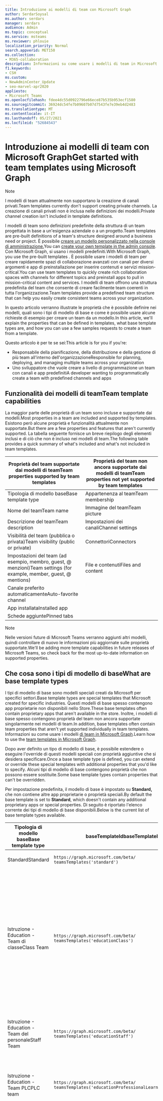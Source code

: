 ```yaml
---
title: Introduzione ai modelli di team con Microsoft Graph
author: SerdarSoysal
ms.author: serdars
manager: serdars
audience: Admin
ms.topic: conceptual
ms.service: msteams
ms.reviewer: phlouie
localization_priority: Normal
search.appverid: MET150
ms.collection:
- M365-collaboration
description: Informazioni su come usare i modelli di team in Microsoft Graph creare spazi di collaborazione con canali per diversi argomenti e app di preinstallazione per fornire contenuti e servizi.
f1.keywords:
- CSH
ms.custom:
- NewAdminCenter_Update
- seo-marvel-apr2020
appliesto:
- Microsoft Teams
ms.openlocfilehash: fdee4dc55d0922796e66ece87b535b953ecf1580
ms.sourcegitcommit: 36924dc54fe7b09607b07d7543fe7e39eb4d2483
ms.translationtype: MT
ms.contentlocale: it-IT
ms.lasthandoff: 05/27/2021
ms.locfileid: "52684543"
---
```

# <a name="get-started-with-team-templates-using-microsoft-graph"></a><span data-ttu-id="2d69a-103">Introduzione ai modelli di team con Microsoft Graph</span><span class="sxs-lookup"><span data-stu-id="2d69a-103">Get started with team templates using Microsoft Graph</span></span>

> [!NOTE]
> <span data-ttu-id="2d69a-104">I modelli di team attualmente non supportano la creazione di canali privati.</span><span class="sxs-lookup"><span data-stu-id="2d69a-104">Team templates currently don't support creating private channels.</span></span> <span data-ttu-id="2d69a-105">La creazione di canali privati non è inclusa nelle definizioni dei modelli.</span><span class="sxs-lookup"><span data-stu-id="2d69a-105">Private channel creation isn't included in template definitions.</span></span>

<span data-ttu-id="2d69a-106">I modelli di team sono definizioni predefinite della struttura di un team progettata in base a un'esigenza aziendale o a un progetto.</span><span class="sxs-lookup"><span data-stu-id="2d69a-106">Team templates are pre-built definitions of a team's structure designed around a business need or project.</span></span> <span data-ttu-id="2d69a-107">È possibile [creare un modello personalizzato nella console di amministrazione.](get-started-with-teams-templates-in-the-admin-console.md)</span><span class="sxs-lookup"><span data-stu-id="2d69a-107">You can [create your own template in the admin console](get-started-with-teams-templates-in-the-admin-console.md).</span></span> <span data-ttu-id="2d69a-108">Con Microsoft Graph, si usano i modelli predefiniti.</span><span class="sxs-lookup"><span data-stu-id="2d69a-108">With Microsoft Graph, you use the pre-built templates .</span></span> <span data-ttu-id="2d69a-109">È possibile usare i modelli di team per creare rapidamente spazi di collaborazione avanzati con canali per diversi argomenti e app di preinstallazione per inserire contenuti e servizi mission-critical.</span><span class="sxs-lookup"><span data-stu-id="2d69a-109">You can use team templates to quickly create rich collaboration spaces with channels for different topics and preinstall apps to pull in mission-critical content and services.</span></span> <span data-ttu-id="2d69a-110">I modelli di team offrono una struttura predefinita del team che consente di creare facilmente team coerenti in tutta l'organizzazione.</span><span class="sxs-lookup"><span data-stu-id="2d69a-110">Team templates provide a predefined team structure that can help you easily create consistent teams across your organization.</span></span>

<span data-ttu-id="2d69a-111">In questo articolo verranno illustrate le proprietà che è possibile definire nei modelli, quali sono i tipi di modello di base e come è possibile usare alcune richieste di esempio per creare un team da un modello.</span><span class="sxs-lookup"><span data-stu-id="2d69a-111">In this article, we'll explain the properties that can be defined in templates, what base template types are, and how you can use a few samples requests to create a team from a template.</span></span>

<span data-ttu-id="2d69a-112">Questo articolo è per te se sei:</span><span class="sxs-lookup"><span data-stu-id="2d69a-112">This article is for you if you're:</span></span>

- <span data-ttu-id="2d69a-113">Responsabile della pianificazione, della distribuzione e della gestione di più team all'interno dell'organizzazione</span><span class="sxs-lookup"><span data-stu-id="2d69a-113">Responsible for planning, deploying, and managing multiple teams across your organization</span></span><br>
- <span data-ttu-id="2d69a-114">Uno sviluppatore che vuole creare a livello di programmazione un team con canali e app predefiniti</span><span class="sxs-lookup"><span data-stu-id="2d69a-114">A developer wanting to programmatically create a team with predefined channels and apps</span></span>

## <a name="team-template-capabilities"></a><span data-ttu-id="2d69a-115">Funzionalità dei modelli di team</span><span class="sxs-lookup"><span data-stu-id="2d69a-115">Team template capabilities</span></span>

<span data-ttu-id="2d69a-116">La maggior parte delle proprietà di un team sono incluse e supportate dai modelli.</span><span class="sxs-lookup"><span data-stu-id="2d69a-116">Most properties in a team are included and supported by templates.</span></span> <span data-ttu-id="2d69a-117">Esistono però alcune proprietà e funzionalità attualmente non supportate.</span><span class="sxs-lookup"><span data-stu-id="2d69a-117">But there are a few properties and features that aren't currently supported.</span></span> <span data-ttu-id="2d69a-118">La tabella seguente fornisce un breve riepilogo degli elementi inclusi e di ciò che non è incluso nei modelli di team.</span><span class="sxs-lookup"><span data-stu-id="2d69a-118">The following table provides a quick summary of what's included and what's not included in team templates.</span></span>

| <span data-ttu-id="2d69a-119">**Proprietà del team supportate dai modelli di team**</span><span class="sxs-lookup"><span data-stu-id="2d69a-119">**Team properties supported by team templates**</span></span> | <span data-ttu-id="2d69a-120">**Proprietà del team non ancora supportate dai modelli di team**</span><span class="sxs-lookup"><span data-stu-id="2d69a-120">**Team properties not yet supported by team templates**</span></span> |
| ------------------------------------------------ | -------------------------------------------------------- |
| <span data-ttu-id="2d69a-121">Tipologia di modello base</span><span class="sxs-lookup"><span data-stu-id="2d69a-121">Base template type</span></span> | <span data-ttu-id="2d69a-122">Appartenenza al team</span><span class="sxs-lookup"><span data-stu-id="2d69a-122">Team membership</span></span> |
| <span data-ttu-id="2d69a-123">Nome del team</span><span class="sxs-lookup"><span data-stu-id="2d69a-123">Team name</span></span> | <span data-ttu-id="2d69a-124">Immagine del team</span><span class="sxs-lookup"><span data-stu-id="2d69a-124">Team picture</span></span> |
| <span data-ttu-id="2d69a-125">Descrizione del team</span><span class="sxs-lookup"><span data-stu-id="2d69a-125">Team description</span></span> | <span data-ttu-id="2d69a-126">Impostazioni dei canali</span><span class="sxs-lookup"><span data-stu-id="2d69a-126">Channel settings</span></span> |
| <span data-ttu-id="2d69a-127">Visibilità del team (pubblica o privata)</span><span class="sxs-lookup"><span data-stu-id="2d69a-127">Team visibility (public or private)</span></span> | <span data-ttu-id="2d69a-128">Connettori</span><span class="sxs-lookup"><span data-stu-id="2d69a-128">Connectors</span></span> |
| <span data-ttu-id="2d69a-129">Impostazioni del team (ad esempio, membro, guest, @ menzioni)</span><span class="sxs-lookup"><span data-stu-id="2d69a-129">Team settings (for example, member, guest, @ mentions)</span></span> | <span data-ttu-id="2d69a-130">File e contenuti</span><span class="sxs-lookup"><span data-stu-id="2d69a-130">Files and content</span></span> |
| <span data-ttu-id="2d69a-131">Canale preferito automaticamente</span><span class="sxs-lookup"><span data-stu-id="2d69a-131">Auto-favorite channel</span></span> | |
| <span data-ttu-id="2d69a-132">App installata</span><span class="sxs-lookup"><span data-stu-id="2d69a-132">Installed app</span></span> | |
| <span data-ttu-id="2d69a-133">Schede aggiunte</span><span class="sxs-lookup"><span data-stu-id="2d69a-133">Pinned tabs</span></span> | |

> [!NOTE]
> <span data-ttu-id="2d69a-134">Nelle versioni future di Microsoft Teams verranno aggiunti altri modelli, quindi controllare di nuovo le informazioni più aggiornate sulle proprietà supportate.</span><span class="sxs-lookup"><span data-stu-id="2d69a-134">We'll be adding more template capabilities in future releases of Microsoft Teams, so check back for the most up-to-date information on supported properties.</span></span>

## <a name="what-are-base-template-types"></a><span data-ttu-id="2d69a-135">Che cosa sono i tipi di modello di base</span><span class="sxs-lookup"><span data-stu-id="2d69a-135">What are base template types</span></span>

<span data-ttu-id="2d69a-136">I tipi di modello di base sono modelli speciali creati da Microsoft per specifici settori.</span><span class="sxs-lookup"><span data-stu-id="2d69a-136">Base template types are special templates that Microsoft created for specific industries.</span></span> <span data-ttu-id="2d69a-137">Questi modelli di base spesso contengono app proprietarie non disponibili nello Store.</span><span class="sxs-lookup"><span data-stu-id="2d69a-137">These base templates often contain proprietary apps that aren't available in the store.</span></span> <span data-ttu-id="2d69a-138">Inoltre, i modelli di base spesso contengono proprietà del team non ancora supportate singolarmente nei modelli di team.</span><span class="sxs-lookup"><span data-stu-id="2d69a-138">In addition, base templates often contain team properties that aren't yet supported individually in team templates.</span></span> <span data-ttu-id="2d69a-139">Informazioni su come usare i modelli [di team in Microsoft Graph](get-started-with-teams-templates.md).</span><span class="sxs-lookup"><span data-stu-id="2d69a-139">Learn how to use the [team templates in Microsoft Graph](get-started-with-teams-templates.md).</span></span>

<span data-ttu-id="2d69a-140">Dopo aver definito un tipo di modello di base, è possibile estendere o eseguire l'override di questi modelli speciali con proprietà aggiuntive che si desidera specificare.</span><span class="sxs-lookup"><span data-stu-id="2d69a-140">Once a base template type is defined, you can extend or override these special templates with additional properties that you'd like to specify.</span></span> <span data-ttu-id="2d69a-141">Alcuni tipi di modello di base contengono proprietà che non possono essere sostituite.</span><span class="sxs-lookup"><span data-stu-id="2d69a-141">Some base template types contain properties that can't be overridden.</span></span>

<span data-ttu-id="2d69a-142">Per impostazione predefinita, il modello di base è impostato su **Standard,** che non contiene altre app proprietarie o proprietà speciali.</span><span class="sxs-lookup"><span data-stu-id="2d69a-142">By default the base template is set to **Standard**, which doesn't contain any additional proprietary apps or special properties.</span></span> <span data-ttu-id="2d69a-143">Di seguito è riportato l'elenco corrente dei tipi di modello di base disponibili.</span><span class="sxs-lookup"><span data-stu-id="2d69a-143">Below is the current list of base template types available.</span></span>

| <span data-ttu-id="2d69a-144">Tipologia di modello base</span><span class="sxs-lookup"><span data-stu-id="2d69a-144">Base template type</span></span> | <span data-ttu-id="2d69a-145">baseTemplateId</span><span class="sxs-lookup"><span data-stu-id="2d69a-145">baseTemplateId</span></span> | <span data-ttu-id="2d69a-146">Proprietà del modello base</span><span class="sxs-lookup"><span data-stu-id="2d69a-146">Properties that come with this base template</span></span> |
| ------------------ | -------------- | ----------------------------------------------------- |
| <span data-ttu-id="2d69a-147">Standard</span><span class="sxs-lookup"><span data-stu-id="2d69a-147">Standard</span></span> | `https://graph.microsoft.com/beta/`<br>`teamsTemplates('standard')` | <span data-ttu-id="2d69a-148">Nessuna app e proprietà aggiuntive</span><span class="sxs-lookup"><span data-stu-id="2d69a-148">No additional apps and properties</span></span> |
| <span data-ttu-id="2d69a-149">Istruzione -</span><span class="sxs-lookup"><span data-stu-id="2d69a-149">Education -</span></span><br><span data-ttu-id="2d69a-150">Team di classe</span><span class="sxs-lookup"><span data-stu-id="2d69a-150">Class Team</span></span> | `https://graph.microsoft.com/beta/`<br>`teamsTemplates('educationClass')` | <span data-ttu-id="2d69a-151">App:</span><span class="sxs-lookup"><span data-stu-id="2d69a-151">Apps:</span></span><ul><li><span data-ttu-id="2d69a-152">OneNote Blocco appunti per la classe (aggiunto alla **scheda** Generale)</span><span class="sxs-lookup"><span data-stu-id="2d69a-152">OneNote Class Notebook (pinned to the **General** tab)</span></span> </li><li><span data-ttu-id="2d69a-153">App Attività (aggiunta alla **scheda** Generale)</span><span class="sxs-lookup"><span data-stu-id="2d69a-153">Assignments app (pinned to the **General** tab)</span></span></li></ul> <span data-ttu-id="2d69a-154">Proprietà del team:</span><span class="sxs-lookup"><span data-stu-id="2d69a-154">Team properties:</span></span><ul><li><span data-ttu-id="2d69a-155">Visibilità del team impostata **su HiddenMembership** (non può essere sostituita)</span><span class="sxs-lookup"><span data-stu-id="2d69a-155">Team visibility set to **HiddenMembership** (cannot be overridden)</span></span></li></ul> |
| <span data-ttu-id="2d69a-156">Istruzione -</span><span class="sxs-lookup"><span data-stu-id="2d69a-156">Education -</span></span><br><span data-ttu-id="2d69a-157">Team del personale</span><span class="sxs-lookup"><span data-stu-id="2d69a-157">Staff Team</span></span> | `https://graph.microsoft.com/beta/`<br>`teamsTemplates('educationStaff')` | <span data-ttu-id="2d69a-158">App:</span><span class="sxs-lookup"><span data-stu-id="2d69a-158">Apps:</span></span><ul><li><span data-ttu-id="2d69a-159">OneNote Blocco appunti per personale (aggiunto alla **scheda** Generale)</span><span class="sxs-lookup"><span data-stu-id="2d69a-159">OneNote Staff Notebook (pinned to the **General** tab)</span></span></li></ul> |
|<span data-ttu-id="2d69a-160">Istruzione -</span><span class="sxs-lookup"><span data-stu-id="2d69a-160">Education -</span></span><br><span data-ttu-id="2d69a-161">Team PLC</span><span class="sxs-lookup"><span data-stu-id="2d69a-161">PLC team</span></span> |`https://graph.microsoft.com/beta/`<br>`teamsTemplates('educationProfessionalLearningCommunity')` | <span data-ttu-id="2d69a-162">App:</span><span class="sxs-lookup"><span data-stu-id="2d69a-162">Apps:</span></span><ul><li><span data-ttu-id="2d69a-163">OneNote Blocco appunti PLC (aggiunto alla **scheda** Generale)</span><span class="sxs-lookup"><span data-stu-id="2d69a-163">OneNote PLC Notebook (pinned to the **General** tab)</span></span></ul></li>|
| <span data-ttu-id="2d69a-164">Retail -</span><span class="sxs-lookup"><span data-stu-id="2d69a-164">Retail -</span></span><br><span data-ttu-id="2d69a-165">Store</span><span class="sxs-lookup"><span data-stu-id="2d69a-165">Store</span></span> | `https://graph.microsoft.com/beta/`<br>`teamsTemplates('retailStore')` | <span data-ttu-id="2d69a-166">Canali:</span><span class="sxs-lookup"><span data-stu-id="2d69a-166">Channels:</span></span><ul><li><span data-ttu-id="2d69a-167">Passaggio di consegne del turno</span><span class="sxs-lookup"><span data-stu-id="2d69a-167">Shift handoff</span></span></li><li><span data-ttu-id="2d69a-168">Apprendimento</span><span class="sxs-lookup"><span data-stu-id="2d69a-168">Learning</span></span></li></ul><span data-ttu-id="2d69a-169">Proprietà del team</span><span class="sxs-lookup"><span data-stu-id="2d69a-169">Team properties</span></span><ul><li><span data-ttu-id="2d69a-170">Visibilità del team impostata su Public</span><span class="sxs-lookup"><span data-stu-id="2d69a-170">Team visibility set to Public</span></span></li></ul><span data-ttu-id="2d69a-171">Autorizzazioni dei membri</span><span class="sxs-lookup"><span data-stu-id="2d69a-171">Member permissions</span></span><ul><li><span data-ttu-id="2d69a-172">Impedire ai membri di creare, aggiornare o rimuovere canali</span><span class="sxs-lookup"><span data-stu-id="2d69a-172">Prevent members from creating, updating, or removing channels</span></span></li><li><span data-ttu-id="2d69a-173">Impedire ai membri di aggiungere o rimuovere app</span><span class="sxs-lookup"><span data-stu-id="2d69a-173">Prevent members from adding or removing apps</span></span></li><li><span data-ttu-id="2d69a-174">Impedire ai membri di creare, aggiornare o rimuovere connettori</span><span class="sxs-lookup"><span data-stu-id="2d69a-174">Prevent members from creating, updating, or removing connectors</span></span></li></ul> |
| <span data-ttu-id="2d69a-175">Retail -</span><span class="sxs-lookup"><span data-stu-id="2d69a-175">Retail -</span></span><br><span data-ttu-id="2d69a-176">Collaborazione con i manager</span><span class="sxs-lookup"><span data-stu-id="2d69a-176">Manager collaboration</span></span> | `https://graph.microsoft.com/beta/`<br>`teamsTemplates('retailManagerCollaboration')` | <span data-ttu-id="2d69a-177">Canali:</span><span class="sxs-lookup"><span data-stu-id="2d69a-177">Channels:</span></span><ul><li><span data-ttu-id="2d69a-178">Apprendimento</span><span class="sxs-lookup"><span data-stu-id="2d69a-178">Learning</span></span></li><li><span data-ttu-id="2d69a-179">Operazioni</span><span class="sxs-lookup"><span data-stu-id="2d69a-179">Operations</span></span></li></ul><span data-ttu-id="2d69a-180">Proprietà del team:</span><span class="sxs-lookup"><span data-stu-id="2d69a-180">Team properties:</span></span><ul><li><span data-ttu-id="2d69a-181">Visibilità del team impostata su Private</span><span class="sxs-lookup"><span data-stu-id="2d69a-181">Team visibility set to Private</span></span></li></ul><span data-ttu-id="2d69a-182">Autorizzazioni per i membri:</span><span class="sxs-lookup"><span data-stu-id="2d69a-182">Member permissions:</span></span><ul><li><span data-ttu-id="2d69a-183">Impedire ai membri di creare, aggiornare o rimuovere canali</span><span class="sxs-lookup"><span data-stu-id="2d69a-183">Prevent members from creating, updating, or removing channels</span></span></li><li><span data-ttu-id="2d69a-184">Impedire ai membri di aggiungere o rimuovere app</span><span class="sxs-lookup"><span data-stu-id="2d69a-184">Prevent members from adding or removing apps</span></span></li><li><span data-ttu-id="2d69a-185">Impedire ai membri di creare, aggiornare o rimuovere connettori</span><span class="sxs-lookup"><span data-stu-id="2d69a-185">Prevent members from creating, updating, or removing connectors</span></span></li></ul>|
| <span data-ttu-id="2d69a-186">Sanità -</span><span class="sxs-lookup"><span data-stu-id="2d69a-186">Healthcare -</span></span><br><span data-ttu-id="2d69a-187">Rione</span><span class="sxs-lookup"><span data-stu-id="2d69a-187">Ward</span></span> |`https://graph.microsoft.com/beta/`<br>`teamsTemplates('healthcareWard')` |<span data-ttu-id="2d69a-188">Canali:</span><span class="sxs-lookup"><span data-stu-id="2d69a-188">Channels:</span></span> <ul><li><span data-ttu-id="2d69a-189">Annunci\*</span><span class="sxs-lookup"><span data-stu-id="2d69a-189">Announcements\*</span></span></li><li><span data-ttu-id="2d69a-190">Briefing\*</span><span class="sxs-lookup"><span data-stu-id="2d69a-190">Huddles\*</span></span></li><li><span data-ttu-id="2d69a-191">Giri di visite</span><span class="sxs-lookup"><span data-stu-id="2d69a-191">Rounds</span></span></li><li><span data-ttu-id="2d69a-192">Personale\*</span><span class="sxs-lookup"><span data-stu-id="2d69a-192">Staffing\*</span></span></li><li><span data-ttu-id="2d69a-193">Formazione\*</span><span class="sxs-lookup"><span data-stu-id="2d69a-193">Training\*</span></span></li></ul><span data-ttu-id="2d69a-194">\*Canali aggiunti automaticamente ai preferiti</span><span class="sxs-lookup"><span data-stu-id="2d69a-194">\*Auto-favorited channels</span></span> |
|<span data-ttu-id="2d69a-195">Sanità -</span><span class="sxs-lookup"><span data-stu-id="2d69a-195">Healthcare -</span></span><br><span data-ttu-id="2d69a-196">Ospedale</span><span class="sxs-lookup"><span data-stu-id="2d69a-196">Hospital</span></span> | `https://graph.microsoft.com/beta/`<br>`teamsTemplates('healthcareHospital')` |<span data-ttu-id="2d69a-197">Canali:</span><span class="sxs-lookup"><span data-stu-id="2d69a-197">Channels:</span></span><ul><li><span data-ttu-id="2d69a-198">Annunci\*</span><span class="sxs-lookup"><span data-stu-id="2d69a-198">Announcements\*</span></span></li><li><span data-ttu-id="2d69a-199">Conformità\*</span><span class="sxs-lookup"><span data-stu-id="2d69a-199">Compliance\*</span></span></li><li><span data-ttu-id="2d69a-200">Pulizie</span><span class="sxs-lookup"><span data-stu-id="2d69a-200">Custodial</span></span></li><li><span data-ttu-id="2d69a-201">Risorse umane</span><span class="sxs-lookup"><span data-stu-id="2d69a-201">Human Resources</span></span></li></li><li><span data-ttu-id="2d69a-202">Farmacia</span><span class="sxs-lookup"><span data-stu-id="2d69a-202">Pharmacy</span></span></li></ul><span data-ttu-id="2d69a-203">\*Canale preferito automaticamente</span><span class="sxs-lookup"><span data-stu-id="2d69a-203">\*Auto-favorited channel</span></span>|
|||


<span data-ttu-id="2d69a-204">Usare i modelli seguenti per creare team sia nel client Teams che in Microsoft Graph.</span><span class="sxs-lookup"><span data-stu-id="2d69a-204">Use the following templates to create teams in both the Teams client as well as Microsoft Graph.</span></span>


| <span data-ttu-id="2d69a-205">Tipologia di modello base</span><span class="sxs-lookup"><span data-stu-id="2d69a-205">Base template type</span></span> | <span data-ttu-id="2d69a-206">baseTemplateId</span><span class="sxs-lookup"><span data-stu-id="2d69a-206">baseTemplateId</span></span> | <span data-ttu-id="2d69a-207">Proprietà del modello base</span><span class="sxs-lookup"><span data-stu-id="2d69a-207">Properties that come with this base template</span></span> |
| ------------------ | -------------- | ----------------------------------------------------- |
| <span data-ttu-id="2d69a-208">Adottare Office 365</span><span class="sxs-lookup"><span data-stu-id="2d69a-208">Adopt Office 365</span></span> |`com.microsoft.teams.template.`<br>`AdoptOffice365`|  <span data-ttu-id="2d69a-209">Canali:</span><span class="sxs-lookup"><span data-stu-id="2d69a-209">Channels:</span></span> <ul><li><span data-ttu-id="2d69a-210">Generale</span><span class="sxs-lookup"><span data-stu-id="2d69a-210">General</span></span></li> <li><span data-ttu-id="2d69a-211">Annunci</span><span class="sxs-lookup"><span data-stu-id="2d69a-211">Announcements</span></span></li> <li><span data-ttu-id="2d69a-212">Angolo Champions</span><span class="sxs-lookup"><span data-stu-id="2d69a-212">Champions corner</span></span></li> <li><span data-ttu-id="2d69a-213">Moduli del team</span><span class="sxs-lookup"><span data-stu-id="2d69a-213">Team forms</span></span></li></ul> <span data-ttu-id="2d69a-214">App:</span><span class="sxs-lookup"><span data-stu-id="2d69a-214">Apps:</span></span> <ul><li><span data-ttu-id="2d69a-215">Wiki</span><span class="sxs-lookup"><span data-stu-id="2d69a-215">Wiki</span></span></li>  <li><span data-ttu-id="2d69a-216">Calendario</span><span class="sxs-lookup"><span data-stu-id="2d69a-216">Calendar</span></span></li> |
| <span data-ttu-id="2d69a-217">Gestire un progetto</span><span class="sxs-lookup"><span data-stu-id="2d69a-217">Manage a project</span></span> |`com.microsoft.teams.template.`<br>`ManageAProject`| <span data-ttu-id="2d69a-218">Canali:</span><span class="sxs-lookup"><span data-stu-id="2d69a-218">Channels:</span></span> <ul><li><span data-ttu-id="2d69a-219">Generale</span><span class="sxs-lookup"><span data-stu-id="2d69a-219">General</span></span></li> <li><span data-ttu-id="2d69a-220">Annunci</span><span class="sxs-lookup"><span data-stu-id="2d69a-220">Announcements</span></span></li> <li><span data-ttu-id="2d69a-221">Risorse</span><span class="sxs-lookup"><span data-stu-id="2d69a-221">Resources</span></span></li> <li><span data-ttu-id="2d69a-222">Pianificazione</span><span class="sxs-lookup"><span data-stu-id="2d69a-222">Planning</span></span></li></ul> <span data-ttu-id="2d69a-223">App:</span><span class="sxs-lookup"><span data-stu-id="2d69a-223">Apps:</span></span><ul><li><span data-ttu-id="2d69a-224">Wiki</span><span class="sxs-lookup"><span data-stu-id="2d69a-224">Wiki</span></span></li><li><span data-ttu-id="2d69a-225">OneNote</span><span class="sxs-lookup"><span data-stu-id="2d69a-225">OneNote</span></span></li></ul> |
| <span data-ttu-id="2d69a-226">Gestire un evento</span><span class="sxs-lookup"><span data-stu-id="2d69a-226">Manage an event</span></span>|`com.microsoft.teams.template.`<br>`ManageAnEvent` | <span data-ttu-id="2d69a-227">Canali:</span><span class="sxs-lookup"><span data-stu-id="2d69a-227">Channels:</span></span> <ul><li><span data-ttu-id="2d69a-228">Generale</span><span class="sxs-lookup"><span data-stu-id="2d69a-228">General</span></span></li> <li><span data-ttu-id="2d69a-229">Annunci</span><span class="sxs-lookup"><span data-stu-id="2d69a-229">Announcements</span></span></li> <li><span data-ttu-id="2d69a-230">Budget</span><span class="sxs-lookup"><span data-stu-id="2d69a-230">Budget</span></span></li> <li><span data-ttu-id="2d69a-231">Contenuto</span><span class="sxs-lookup"><span data-stu-id="2d69a-231">Content</span></span></li><li><span data-ttu-id="2d69a-232">Logistica</span><span class="sxs-lookup"><span data-stu-id="2d69a-232">Logistics</span></span></li> <li><span data-ttu-id="2d69a-233">Pianificazione</span><span class="sxs-lookup"><span data-stu-id="2d69a-233">Planning</span></span></li> <li> <span data-ttu-id="2d69a-234">Marketing e pubbliche relazioni</span><span class="sxs-lookup"><span data-stu-id="2d69a-234">Marketing and PR</span></span></li></ul> <span data-ttu-id="2d69a-235">App:</span><span class="sxs-lookup"><span data-stu-id="2d69a-235">Apps:</span></span><ul><li><span data-ttu-id="2d69a-236">Wiki</span><span class="sxs-lookup"><span data-stu-id="2d69a-236">Wiki</span></span></li><li><span data-ttu-id="2d69a-237">Sito Web</span><span class="sxs-lookup"><span data-stu-id="2d69a-237">Website</span></span></li> <li><span data-ttu-id="2d69a-238">YouTube</span><span class="sxs-lookup"><span data-stu-id="2d69a-238">YouTube</span></span></li> <li><span data-ttu-id="2d69a-239">Programmazione</span><span class="sxs-lookup"><span data-stu-id="2d69a-239">Planner</span></span></li> <li><span data-ttu-id="2d69a-240">OneNote</span><span class="sxs-lookup"><span data-stu-id="2d69a-240">OneNote</span></span></li></ul> |
|<span data-ttu-id="2d69a-241">Dipendenti a bordo</span><span class="sxs-lookup"><span data-stu-id="2d69a-241">Onboard employees</span></span>|`com.microsoft.teams.template.`<br>`OnboardEmployees` | <span data-ttu-id="2d69a-242">Canali:</span><span class="sxs-lookup"><span data-stu-id="2d69a-242">Channels:</span></span> <ul><li><span data-ttu-id="2d69a-243">Generale</span><span class="sxs-lookup"><span data-stu-id="2d69a-243">General</span></span></li> <li><span data-ttu-id="2d69a-244">Annunci</span><span class="sxs-lookup"><span data-stu-id="2d69a-244">Announcements</span></span></li> <li><span data-ttu-id="2d69a-245">Chat dei dipendenti</span><span class="sxs-lookup"><span data-stu-id="2d69a-245">Employee chat</span></span></li> <li><span data-ttu-id="2d69a-246">Formazione</span><span class="sxs-lookup"><span data-stu-id="2d69a-246">Training</span></span></li></ul><span data-ttu-id="2d69a-247">App:</span><span class="sxs-lookup"><span data-stu-id="2d69a-247">Apps:</span></span><ul><li><span data-ttu-id="2d69a-248">Wiki</span><span class="sxs-lookup"><span data-stu-id="2d69a-248">Wiki</span></span></li><li><span data-ttu-id="2d69a-249">Community</span><span class="sxs-lookup"><span data-stu-id="2d69a-249">Communities</span></span></li></ul>|
|<span data-ttu-id="2d69a-250">Organizzare l'help desk</span><span class="sxs-lookup"><span data-stu-id="2d69a-250">Organize help desk</span></span>| `com.microsoft.teams.template.`<br>`OrganizeHelpDesk`|<span data-ttu-id="2d69a-251">Canali:</span><span class="sxs-lookup"><span data-stu-id="2d69a-251">Channels:</span></span><ul><li><span data-ttu-id="2d69a-252">Generale</span><span class="sxs-lookup"><span data-stu-id="2d69a-252">General</span></span></li><li><span data-ttu-id="2d69a-253">Annunci</span><span class="sxs-lookup"><span data-stu-id="2d69a-253">Announcements</span></span></li><li><span data-ttu-id="2d69a-254">Domande frequenti</span><span class="sxs-lookup"><span data-stu-id="2d69a-254">FAQ</span></span></li></ul><span data-ttu-id="2d69a-255">App:</span><span class="sxs-lookup"><span data-stu-id="2d69a-255">Apps:</span></span><ul><li><span data-ttu-id="2d69a-256">Wiki</span><span class="sxs-lookup"><span data-stu-id="2d69a-256">Wiki</span></span></li><li><span data-ttu-id="2d69a-257">OneNote</span><span class="sxs-lookup"><span data-stu-id="2d69a-257">OneNote</span></span></li></ul> |
| <span data-ttu-id="2d69a-258">Collaborare all'assistenza sanitaria</span><span class="sxs-lookup"><span data-stu-id="2d69a-258">Collaborate on patient care</span></span>| `healthcareWard `| <span data-ttu-id="2d69a-259">Canali:</span><span class="sxs-lookup"><span data-stu-id="2d69a-259">Channels:</span></span><ul><li><span data-ttu-id="2d69a-260">Generale</span><span class="sxs-lookup"><span data-stu-id="2d69a-260">General</span></span></li><li><span data-ttu-id="2d69a-261">Annunci</span><span class="sxs-lookup"><span data-stu-id="2d69a-261">Announcements</span></span></li><li><span data-ttu-id="2d69a-262">Briefing</span><span class="sxs-lookup"><span data-stu-id="2d69a-262">Huddles</span></span></li><li><span data-ttu-id="2d69a-263">Giri di visite</span><span class="sxs-lookup"><span data-stu-id="2d69a-263">Rounds</span></span></li><li><span data-ttu-id="2d69a-264">Personale</span><span class="sxs-lookup"><span data-stu-id="2d69a-264">Staffing</span></span></li><li><span data-ttu-id="2d69a-265">Formazione</span><span class="sxs-lookup"><span data-stu-id="2d69a-265">Training</span></span></li></ul> <span data-ttu-id="2d69a-266">App:</span><span class="sxs-lookup"><span data-stu-id="2d69a-266">Apps:</span></span> <ul><li><span data-ttu-id="2d69a-267">Wiki</span><span class="sxs-lookup"><span data-stu-id="2d69a-267">Wiki</span></span></li>|
| <span data-ttu-id="2d69a-268">Collaborare alla crisi globale o all'evento</span><span class="sxs-lookup"><span data-stu-id="2d69a-268">Collaborate on global crisis or event</span></span> |`com.microsoft.teams.template.`<br>`CollaborateOnAGlobalCrisisOrEvent`| <span data-ttu-id="2d69a-269">Canali:</span><span class="sxs-lookup"><span data-stu-id="2d69a-269">Channels:</span></span> <ul><li><span data-ttu-id="2d69a-270">Generale</span><span class="sxs-lookup"><span data-stu-id="2d69a-270">General</span></span><li><span data-ttu-id="2d69a-271">Annunci</span><span class="sxs-lookup"><span data-stu-id="2d69a-271">Announcements</span></span></li><li><span data-ttu-id="2d69a-272">Notizie del mondo</span><span class="sxs-lookup"><span data-stu-id="2d69a-272">World news</span></span></li><li><span data-ttu-id="2d69a-273">Continuità aziendale</span><span class="sxs-lookup"><span data-stu-id="2d69a-273">Business continuity</span></span></li><li><span data-ttu-id="2d69a-274">Lavorare in remoto</span><span class="sxs-lookup"><span data-stu-id="2d69a-274">Remote working</span></span></li><li><span data-ttu-id="2d69a-275">Messaggi interni</span><span class="sxs-lookup"><span data-stu-id="2d69a-275">Internal comms</span></span></li><li><span data-ttu-id="2d69a-276">Comms esterni</span><span class="sxs-lookup"><span data-stu-id="2d69a-276">External comms</span></span></li><li><span data-ttu-id="2d69a-277">Reclami dei clienti</span><span class="sxs-lookup"><span data-stu-id="2d69a-277">Customer complaints</span></span></li><li><span data-ttu-id="2d69a-278">Complimenti</span><span class="sxs-lookup"><span data-stu-id="2d69a-278">Kudos</span></span></li><li><span data-ttu-id="2d69a-279">Aggiornamento per dirigenti</span><span class="sxs-lookup"><span data-stu-id="2d69a-279">Executive update</span></span></li></ul><span data-ttu-id="2d69a-280">App:</span><span class="sxs-lookup"><span data-stu-id="2d69a-280">Apps:</span></span> <ul><li><span data-ttu-id="2d69a-281">Complimenti</span><span class="sxs-lookup"><span data-stu-id="2d69a-281">Praise</span></span></li><li><span data-ttu-id="2d69a-282">Wiki</span><span class="sxs-lookup"><span data-stu-id="2d69a-282">Wiki</span></span></li><li><span data-ttu-id="2d69a-283">Sito Web</span><span class="sxs-lookup"><span data-stu-id="2d69a-283">Website</span></span></li></ul>|
|<span data-ttu-id="2d69a-284">Collaborare all'interno di una filiale bancaria</span><span class="sxs-lookup"><span data-stu-id="2d69a-284">Collaborate within a bank branch</span></span>| `com.microsoft.teams.template.`<br>`CollaborateWithinABankBranch `|<span data-ttu-id="2d69a-285">Canali:</span><span class="sxs-lookup"><span data-stu-id="2d69a-285">Channels:</span></span> <ul><li><span data-ttu-id="2d69a-286">Generale</span><span class="sxs-lookup"><span data-stu-id="2d69a-286">General</span></span><li><span data-ttu-id="2d69a-287">Annunci</span><span class="sxs-lookup"><span data-stu-id="2d69a-287">Announcements</span></span></li><li><span data-ttu-id="2d69a-288">Briefing</span><span class="sxs-lookup"><span data-stu-id="2d69a-288">Huddles</span></span></li><li><span data-ttu-id="2d69a-289">Riunioni con i clienti</span><span class="sxs-lookup"><span data-stu-id="2d69a-289">Customer meetings</span></span></li><li><span data-ttu-id="2d69a-290">Coaching</span><span class="sxs-lookup"><span data-stu-id="2d69a-290">Coaching</span></span></li><li><span data-ttu-id="2d69a-291">Sviluppo di competenze</span><span class="sxs-lookup"><span data-stu-id="2d69a-291">Skills development</span></span></li><li><span data-ttu-id="2d69a-292">Elaborazione dei prestiti</span><span class="sxs-lookup"><span data-stu-id="2d69a-292">Loan processing</span></span></li><li><span data-ttu-id="2d69a-293">Reclami dei clienti</span><span class="sxs-lookup"><span data-stu-id="2d69a-293">Customer complaints</span></span></li><li><span data-ttu-id="2d69a-294">Complimenti</span><span class="sxs-lookup"><span data-stu-id="2d69a-294">Kudos</span></span></li><li><span data-ttu-id="2d69a-295">Cose divertenti</span><span class="sxs-lookup"><span data-stu-id="2d69a-295">Fun stuff</span></span></li><li><span data-ttu-id="2d69a-296">Conformità</span><span class="sxs-lookup"><span data-stu-id="2d69a-296">Compliance</span></span></li></ul>|
|<span data-ttu-id="2d69a-297">Coordinare la risposta agli eventi imprevisti</span><span class="sxs-lookup"><span data-stu-id="2d69a-297">Coordinate incident response</span></span>| `com.microsoft.teams.template.`<br>`CoordinateIncidentResponse`|<span data-ttu-id="2d69a-298">Canali:</span><span class="sxs-lookup"><span data-stu-id="2d69a-298">Channels:</span></span> <ul><li><span data-ttu-id="2d69a-299">Generale</span><span class="sxs-lookup"><span data-stu-id="2d69a-299">General</span></span><li><span data-ttu-id="2d69a-300">Annunci</span><span class="sxs-lookup"><span data-stu-id="2d69a-300">Announcements</span></span></li><li><span data-ttu-id="2d69a-301">Logistica</span><span class="sxs-lookup"><span data-stu-id="2d69a-301">Logistics</span></span></li><li><span data-ttu-id="2d69a-302">Pianificazione</span><span class="sxs-lookup"><span data-stu-id="2d69a-302">Planning</span></span></li><li><span data-ttu-id="2d69a-303">Ripristino</span><span class="sxs-lookup"><span data-stu-id="2d69a-303">Recovery</span></span></li><li><span data-ttu-id="2d69a-304">Urgente</span><span class="sxs-lookup"><span data-stu-id="2d69a-304">Urgent</span></span></li></ul> <span data-ttu-id="2d69a-305">App:</span><span class="sxs-lookup"><span data-stu-id="2d69a-305">Apps:</span></span> <ul><li><span data-ttu-id="2d69a-306">Wiki</span><span class="sxs-lookup"><span data-stu-id="2d69a-306">Wiki</span></span></li><li><span data-ttu-id="2d69a-307">Excel</span><span class="sxs-lookup"><span data-stu-id="2d69a-307">Excel</span></span></li><li><span data-ttu-id="2d69a-308">OneNote</span><span class="sxs-lookup"><span data-stu-id="2d69a-308">OneNote</span></span></li><li><span data-ttu-id="2d69a-309">SharePoint</span><span class="sxs-lookup"><span data-stu-id="2d69a-309">SharePoint</span></span></li><li><span data-ttu-id="2d69a-310">Programmazione</span><span class="sxs-lookup"><span data-stu-id="2d69a-310">Planner</span></span></li></ul>|
|<span data-ttu-id="2d69a-311">Ospedale</span><span class="sxs-lookup"><span data-stu-id="2d69a-311">Hospital</span></span>| <span data-ttu-id="2d69a-312">`healthcareHospita`l</span><span class="sxs-lookup"><span data-stu-id="2d69a-312">`healthcareHospita`l</span></span> |<span data-ttu-id="2d69a-313">Canali:</span><span class="sxs-lookup"><span data-stu-id="2d69a-313">Channels:</span></span> <ul><li><span data-ttu-id="2d69a-314">Generale</span><span class="sxs-lookup"><span data-stu-id="2d69a-314">General</span></span><li><span data-ttu-id="2d69a-315">Annunci</span><span class="sxs-lookup"><span data-stu-id="2d69a-315">Announcements</span></span></li><li><span data-ttu-id="2d69a-316">Conformità</span><span class="sxs-lookup"><span data-stu-id="2d69a-316">Compliance</span></span></li><li><span data-ttu-id="2d69a-317">Pulizie</span><span class="sxs-lookup"><span data-stu-id="2d69a-317">Custodial</span></span></li><li><span data-ttu-id="2d69a-318">Risorse umane</span><span class="sxs-lookup"><span data-stu-id="2d69a-318">Human resources</span></span></li><li><span data-ttu-id="2d69a-319">Farmacia</span><span class="sxs-lookup"><span data-stu-id="2d69a-319">Pharmacy</span></span></li></ul> <span data-ttu-id="2d69a-320">App:</span><span class="sxs-lookup"><span data-stu-id="2d69a-320">Apps:</span></span> <ul><li><span data-ttu-id="2d69a-321">Wiki</span><span class="sxs-lookup"><span data-stu-id="2d69a-321">Wiki</span></span></li></ul>|
|<span data-ttu-id="2d69a-322">Organizzare un negozio</span><span class="sxs-lookup"><span data-stu-id="2d69a-322">Organize a store</span></span>| `retailStore` |<span data-ttu-id="2d69a-323">Canali:</span><span class="sxs-lookup"><span data-stu-id="2d69a-323">Channels:</span></span> <ul><li><span data-ttu-id="2d69a-324">Generale</span><span class="sxs-lookup"><span data-stu-id="2d69a-324">General</span></span><li><span data-ttu-id="2d69a-325">Passaggio di consegne del turno</span><span class="sxs-lookup"><span data-stu-id="2d69a-325">Shift handoff</span></span></li><li><span data-ttu-id="2d69a-326">Apprendimento</span><span class="sxs-lookup"><span data-stu-id="2d69a-326">Learning</span></span></li></ul> <span data-ttu-id="2d69a-327">App:</span><span class="sxs-lookup"><span data-stu-id="2d69a-327">Apps:</span></span> <ul><li><span data-ttu-id="2d69a-328">Wiki</span><span class="sxs-lookup"><span data-stu-id="2d69a-328">Wiki</span></span></li></ul>|
|<span data-ttu-id="2d69a-329">Qualità e sicurezza</span><span class="sxs-lookup"><span data-stu-id="2d69a-329">Quality and safety</span></span> |`com.microsoft.teams.`<br>`template.QualitySafety`|<span data-ttu-id="2d69a-330">Canali:</span><span class="sxs-lookup"><span data-stu-id="2d69a-330">Channels:</span></span> <ul><li><span data-ttu-id="2d69a-331">Generale</span><span class="sxs-lookup"><span data-stu-id="2d69a-331">General</span></span><li><span data-ttu-id="2d69a-332">Annunci</span><span class="sxs-lookup"><span data-stu-id="2d69a-332">Announcements</span></span></li><li><span data-ttu-id="2d69a-333">Riga 1</span><span class="sxs-lookup"><span data-stu-id="2d69a-333">Line 1</span></span></li><li><span data-ttu-id="2d69a-334">Riga 2</span><span class="sxs-lookup"><span data-stu-id="2d69a-334">Line 2</span></span></li><li><span data-ttu-id="2d69a-335">Riga 3</span><span class="sxs-lookup"><span data-stu-id="2d69a-335">Line 3</span></span></li><li><span data-ttu-id="2d69a-336">Sicurezza</span><span class="sxs-lookup"><span data-stu-id="2d69a-336">Safety</span></span></li><li><span data-ttu-id="2d69a-337">Formazione</span><span class="sxs-lookup"><span data-stu-id="2d69a-337">Training</span></span></li><li><span data-ttu-id="2d69a-338">Manutenzione</span><span class="sxs-lookup"><span data-stu-id="2d69a-338">Maintenance</span></span></li><li><span data-ttu-id="2d69a-339">Cose divertenti</span><span class="sxs-lookup"><span data-stu-id="2d69a-339">Fun stuff</span></span></li></ul> <span data-ttu-id="2d69a-340">App:</span><span class="sxs-lookup"><span data-stu-id="2d69a-340">Apps:</span></span> <ul><li><span data-ttu-id="2d69a-341">Wiki</span><span class="sxs-lookup"><span data-stu-id="2d69a-341">Wiki</span></span></li></ul>|
|<span data-ttu-id="2d69a-342">Vendita al dettaglio: collaborazione tra responsabili</span><span class="sxs-lookup"><span data-stu-id="2d69a-342">Retail - manager collaboration</span></span>| `retailManagerCollaboration` |<span data-ttu-id="2d69a-343">Canali:</span><span class="sxs-lookup"><span data-stu-id="2d69a-343">Channels:</span></span> <ul><li><span data-ttu-id="2d69a-344">Generale</span><span class="sxs-lookup"><span data-stu-id="2d69a-344">General</span></span><li><span data-ttu-id="2d69a-345">Operazioni</span><span class="sxs-lookup"><span data-stu-id="2d69a-345">Operations</span></span></li><li><span data-ttu-id="2d69a-346">Apprendimento</span><span class="sxs-lookup"><span data-stu-id="2d69a-346">Learning</span></span></li></ul> <span data-ttu-id="2d69a-347">App:</span><span class="sxs-lookup"><span data-stu-id="2d69a-347">Apps:</span></span> <ul><li><span data-ttu-id="2d69a-348">Wiki</span><span class="sxs-lookup"><span data-stu-id="2d69a-348">Wiki</span></span></li></ul>|
||||

<span data-ttu-id="2d69a-349">Per [altre informazioni, vedere Introduzione ai modelli di team nell'interfaccia](get-started-with-teams-templates-in-the-admin-console.md) di amministrazione.</span><span class="sxs-lookup"><span data-stu-id="2d69a-349">See [Get started with team templates in the Admin center](get-started-with-teams-templates-in-the-admin-console.md) for more details.</span></span>

## <a name="related-topics"></a><span data-ttu-id="2d69a-350">Argomenti correlati</span><span class="sxs-lookup"><span data-stu-id="2d69a-350">Related topics</span></span>

- [<span data-ttu-id="2d69a-351">Introduzione ai modelli di team nella console di amministrazione</span><span class="sxs-lookup"><span data-stu-id="2d69a-351">Get started with team templates in the admin console</span></span>](get-started-with-teams-templates-in-the-admin-console.md)
- <span data-ttu-id="2d69a-352">[Creare un team](/graph/api/team-post?view=graph-rest-beta) (in anteprima)</span><span class="sxs-lookup"><span data-stu-id="2d69a-352">[Create a team](/graph/api/team-post?view=graph-rest-beta) (in preview)</span></span>
- [<span data-ttu-id="2d69a-353">Nuovo team</span><span class="sxs-lookup"><span data-stu-id="2d69a-353">New-Team</span></span>](/powershell/module/teams/New-Team?view=teams-ps)
- [<span data-ttu-id="2d69a-354">Formazione per amministratori per Microsoft Teams</span><span class="sxs-lookup"><span data-stu-id="2d69a-354">Admin training for Microsoft Teams</span></span>](itadmin-readiness.md)